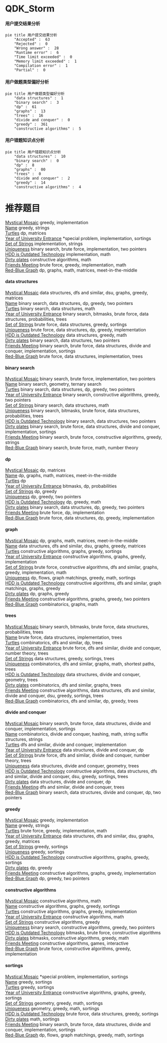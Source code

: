 # QDK_Storm
<!-- tabs:start -->
#### **用户提交结果分析**

```mermaid
pie title 用户提交结果分析
    "Accepted" :  63
    "Rejected" :  0
    "Wrong answer" :  28
    "Runtime error" :  6
    "Time limit exceeded" :  0
    "Memory limit exceeded" :  1
    "Compilation error" :  1
    "Partial" :  0
```
#### **用户做题类型偏好分析**

```mermaid
pie title 用户做题类型偏好分析
    "data structures" :  1
    "binary search" :  3
    "dp" :  61
    "graphs" :  13
    "trees" :  16
    "divide and conquer" :  0
    "greedy" :  361
    "constructive algorithms" :  5
```
#### **用户错题知识点分析**

```mermaid
pie title 用户错题知识点分析
    "data structures" :  10
    "binary search" :  0
    "dp" :  8
    "graphs" :  00
    "trees" :  0
    "divide and conquer" :  2
    "greedy" :  14
    "constructive algorithms" :  4
```
<!-- tabs:end -->
# 推荐题目
[Mystical Mosaic](https://codeforces.com/contest/957/problem/B)		greedy,
                        implementation		  
[Name](http://codeforces.com/problemset/problem/180/D)		greedy,
                        strings		  
[Turtles](http://codeforces.com/problemset/problem/348/D)		dp,
                        matrices		  
[Year of University Entrance](http://codeforces.com/problemset/problem/769/A)		*special problem,
                        implementation,
                        sortings		  
[Set of Strings](http://codeforces.com/problemset/problem/544/A)		implementation,
                        strings		  
[Uniqueness](http://codeforces.com/problemset/problem/1208/B)		binary search,
                        brute force,
                        implementation,
                        two pointers		  
[HDD is Outdated Technology](http://codeforces.com/problemset/problem/612/B)		implementation,
                        math		  
[Dirty plates](http://codeforces.com/problemset/problem/737/F)		constructive algorithms,
                        math		  
[Friends Meeting](http://codeforces.com/problemset/problem/931/A)		brute force,
                        greedy,
                        implementation,
                        math		  
[Red-Blue Graph](http://codeforces.com/problemset/problem/1266/H)		dp,
                        graphs,
                        math,
                        matrices,
                        meet-in-the-middle		  
<!-- tabs:start -->
#### **data structures**
[Mystical Mosaic](http://codeforces.com/problemset/problem/1335/F)		data structures,
                        dfs and similar,
                        dsu,
                        graphs,
                        greedy,
                        matrices		  
[Name](http://codeforces.com/problemset/problem/1492/C)		binary search,
                        data structures,
                        dp,
                        greedy,
                        two pointers		  
[Turtles](http://codeforces.com/problemset/problem/1490/G)		binary search,
                        data structures,
                        math		  
[Year of University Entrance](http://codeforces.com/problemset/problem/1479/D)		binary search,
                        bitmasks,
                        brute force,
                        data structures,
                        probabilities,
                        trees		  
[Set of Strings](http://codeforces.com/problemset/problem/1497/A)		brute force,
                        data structures,
                        greedy,
                        sortings		  
[Uniqueness](http://codeforces.com/problemset/problem/1491/C)		brute force,
                        data structures,
                        dp,
                        greedy,
                        implementation		  
[HDD is Outdated Technology](http://codeforces.com/problemset/problem/1492/B)		data structures,
                        greedy,
                        math		  
[Dirty plates](http://codeforces.com/problemset/problem/1436/E)		binary search,
                        data structures,
                        two pointers		  
[Friends Meeting](http://codeforces.com/problemset/problem/1461/D)		binary search,
                        brute force,
                        data structures,
                        divide and conquer,
                        implementation,
                        sortings		  
[Red-Blue Graph](http://codeforces.com/problemset/problem/1511/C)		brute force,
                        data structures,
                        implementation,
                        trees		  
#### **binary search**
[Mystical Mosaic](http://codeforces.com/problemset/problem/1208/B)		binary search,
                        brute force,
                        implementation,
                        two pointers		  
[Name](https://codeforces.com/contest/1395/problem/F)		binary search,
                        geometry,
                        ternary search		  
[Turtles](http://codeforces.com/problemset/problem/1492/C)		binary search,
                        data structures,
                        dp,
                        greedy,
                        two pointers		  
[Year of University Entrance](http://codeforces.com/problemset/problem/1463/D)		binary search,
                        constructive algorithms,
                        greedy,
                        two pointers		  
[Set of Strings](http://codeforces.com/problemset/problem/1490/G)		binary search,
                        data structures,
                        math		  
[Uniqueness](http://codeforces.com/problemset/problem/1479/D)		binary search,
                        bitmasks,
                        brute force,
                        data structures,
                        probabilities,
                        trees		  
[HDD is Outdated Technology](http://codeforces.com/problemset/problem/1436/E)		binary search,
                        data structures,
                        two pointers		  
[Dirty plates](http://codeforces.com/problemset/problem/1461/D)		binary search,
                        brute force,
                        data structures,
                        divide and conquer,
                        implementation,
                        sortings		  
[Friends Meeting](http://codeforces.com/problemset/problem/1493/C)		binary search,
                        brute force,
                        constructive algorithms,
                        greedy,
                        strings		  
[Red-Blue Graph](http://codeforces.com/problemset/problem/1487/D)		binary search,
                        brute force,
                        math,
                        number theory		  
#### **dp**
[Mystical Mosaic](http://codeforces.com/problemset/problem/348/D)		dp,
                        matrices		  
[Name](http://codeforces.com/problemset/problem/1266/H)		dp,
                        graphs,
                        math,
                        matrices,
                        meet-in-the-middle		  
[Turtles](https://codeforces.com/contest/544/problem/C)		dp		  
[Year of University Entrance](http://codeforces.com/problemset/problem/482/C)		bitmasks,
                        dp,
                        probabilities		  
[Set of Strings](http://codeforces.com/problemset/problem/1392/D)		dp,
                        greedy		  
[Uniqueness](http://codeforces.com/problemset/problem/1372/E)		dp,
                        greedy,
                        two pointers		  
[HDD is Outdated Technology](http://codeforces.com/problemset/problem/1238/C)		dp,
                        greedy,
                        math		  
[Dirty plates](http://codeforces.com/problemset/problem/1492/C)		binary search,
                        data structures,
                        dp,
                        greedy,
                        two pointers		  
[Friends Meeting](https://codeforces.com/contest/1457/problem/C)		brute force,
                        dp,
                        implementation		  
[Red-Blue Graph](http://codeforces.com/problemset/problem/1491/C)		brute force,
                        data structures,
                        dp,
                        greedy,
                        implementation		  
#### **graph**
[Mystical Mosaic](http://codeforces.com/problemset/problem/1266/H)		dp,
                        graphs,
                        math,
                        matrices,
                        meet-in-the-middle		  
[Name](http://codeforces.com/problemset/problem/1335/F)		data structures,
                        dfs and similar,
                        dsu,
                        graphs,
                        greedy,
                        matrices		  
[Turtles](http://codeforces.com/problemset/problem/1198/C)		constructive algorithms,
                        graphs,
                        greedy,
                        sortings		  
[Year of University Entrance](http://codeforces.com/problemset/problem/1334/D)		constructive algorithms,
                        graphs,
                        greedy,
                        implementation		  
[Set of Strings](http://codeforces.com/problemset/problem/1487/C)		brute force,
                        constructive algorithms,
                        dfs and similar,
                        graphs,
                        greedy,
                        implementation,
                        math		  
[Uniqueness](http://codeforces.com/problemset/problem/1437/C)		dp,
                        flows,
                        graph matchings,
                        greedy,
                        math,
                        sortings		  
[HDD is Outdated Technology](http://codeforces.com/problemset/problem/1470/D)		constructive algorithms,
                        dfs and similar,
                        graph matchings,
                        graphs,
                        greedy		  
[Dirty plates](http://codeforces.com/problemset/problem/1476/C)		dp,
                        graphs,
                        greedy		  
[Friends Meeting](http://codeforces.com/problemset/problem/1304/D)		constructive algorithms,
                        graphs,
                        greedy,
                        two pointers		  
[Red-Blue Graph](http://codeforces.com/problemset/problem/1475/C)		combinatorics,
                        graphs,
                        math		  
#### **trees**
[Mystical Mosaic](http://codeforces.com/problemset/problem/1479/D)		binary search,
                        bitmasks,
                        brute force,
                        data structures,
                        probabilities,
                        trees		  
[Name](http://codeforces.com/problemset/problem/1511/C)		brute force,
                        data structures,
                        implementation,
                        trees		  
[Turtles](http://codeforces.com/problemset/problem/1499/F)		combinatorics,
                        dfs and similar,
                        dp,
                        trees		  
[Year of University Entrance](http://codeforces.com/problemset/problem/1491/E)		brute force,
                        dfs and similar,
                        divide and conquer,
                        number theory,
                        trees		  
[Set of Strings](http://codeforces.com/problemset/problem/1466/D)		data structures,
                        greedy,
                        sortings,
                        trees		  
[Uniqueness](http://codeforces.com/problemset/problem/1495/D)		combinatorics,
                        dfs and similar,
                        graphs,
                        math,
                        shortest paths,
                        trees		  
[HDD is Outdated Technology](http://codeforces.com/problemset/problem/1303/G)		data structures,
                        divide and conquer,
                        geometry,
                        trees		  
[Dirty plates](http://codeforces.com/problemset/problem/1454/E)		combinatorics,
                        dfs and similar,
                        graphs,
                        trees		  
[Friends Meeting](http://codeforces.com/problemset/problem/1494/D)		constructive algorithms,
                        data structures,
                        dfs and similar,
                        divide and conquer,
                        dsu,
                        greedy,
                        sortings,
                        trees		  
[Red-Blue Graph](http://codeforces.com/problemset/problem/1292/C)		combinatorics,
                        dfs and similar,
                        dp,
                        greedy,
                        trees		  
#### **divide and conquer**
[Mystical Mosaic](http://codeforces.com/problemset/problem/1461/D)		binary search,
                        brute force,
                        data structures,
                        divide and conquer,
                        implementation,
                        sortings		  
[Name](http://codeforces.com/problemset/problem/1466/G)		combinatorics,
                        divide and conquer,
                        hashing,
                        math,
                        string suffix structures,
                        strings		  
[Turtles](http://codeforces.com/problemset/problem/1490/D)		dfs and similar,
                        divide and conquer,
                        implementation		  
[Year of University Entrance](https://codeforces.com/contest/1483/problem/C)		data structures,
                        divide and conquer,
                        dp		  
[Set of Strings](http://codeforces.com/problemset/problem/1491/E)		brute force,
                        dfs and similar,
                        divide and conquer,
                        number theory,
                        trees		  
[Uniqueness](http://codeforces.com/problemset/problem/1303/G)		data structures,
                        divide and conquer,
                        geometry,
                        trees		  
[HDD is Outdated Technology](http://codeforces.com/problemset/problem/1494/D)		constructive algorithms,
                        data structures,
                        dfs and similar,
                        divide and conquer,
                        dsu,
                        greedy,
                        sortings,
                        trees		  
[Dirty plates](http://codeforces.com/problemset/problem/1482/E)		data structures,
                        divide and conquer,
                        dp		  
[Friends Meeting](http://codeforces.com/problemset/problem/566/C)		dfs and similar,
                        divide and conquer,
                        trees		  
[Red-Blue Graph](http://codeforces.com/problemset/problem/1428/F)		binary search,
                        data structures,
                        divide and conquer,
                        dp,
                        two pointers		  
#### **greedy**
[Mystical Mosaic](https://codeforces.com/contest/957/problem/B)		greedy,
                        implementation		  
[Name](http://codeforces.com/problemset/problem/180/D)		greedy,
                        strings		  
[Turtles](http://codeforces.com/problemset/problem/931/A)		brute force,
                        greedy,
                        implementation,
                        math		  
[Year of University Entrance](http://codeforces.com/problemset/problem/1335/F)		data structures,
                        dfs and similar,
                        dsu,
                        graphs,
                        greedy,
                        matrices		  
[Set of Strings](http://codeforces.com/problemset/problem/3/B)		greedy,
                        sortings		  
[Uniqueness](http://codeforces.com/problemset/problem/785/B)		greedy,
                        sortings		  
[HDD is Outdated Technology](http://codeforces.com/problemset/problem/1198/C)		constructive algorithms,
                        graphs,
                        greedy,
                        sortings		  
[Dirty plates](http://codeforces.com/problemset/problem/1392/D)		dp,
                        greedy		  
[Friends Meeting](http://codeforces.com/problemset/problem/1334/D)		constructive algorithms,
                        graphs,
                        greedy,
                        implementation		  
[Red-Blue Graph](http://codeforces.com/problemset/problem/1372/E)		dp,
                        greedy,
                        two pointers		  
#### **constructive algorithms**
[Mystical Mosaic](http://codeforces.com/problemset/problem/737/F)		constructive algorithms,
                        math		  
[Name](http://codeforces.com/problemset/problem/1198/C)		constructive algorithms,
                        graphs,
                        greedy,
                        sortings		  
[Turtles](http://codeforces.com/problemset/problem/1334/D)		constructive algorithms,
                        graphs,
                        greedy,
                        implementation		  
[Year of University Entrance](http://codeforces.com/problemset/problem/1372/C)		constructive algorithms,
                        math		  
[Set of Strings](http://codeforces.com/problemset/problem/1493/A)		constructive algorithms,
                        greedy		  
[Uniqueness](http://codeforces.com/problemset/problem/1463/D)		binary search,
                        constructive algorithms,
                        greedy,
                        two pointers		  
[HDD is Outdated Technology](https://codeforces.com/contest/1456/problem/B)		bitmasks,
                        brute force,
                        constructive algorithms		  
[Dirty plates](http://codeforces.com/problemset/problem/1492/D)		bitmasks,
                        constructive algorithms,
                        greedy,
                        math		  
[Friends Meeting](https://codeforces.com/contest/1504/problem/D)		constructive algorithms,
                        games,
                        interactive		  
[Red-Blue Graph](https://codeforces.com/contest/1483/problem/A)		brute force,
                        constructive algorithms,
                        greedy,
                        implementation		  
#### **sortings**
[Mystical Mosaic](http://codeforces.com/problemset/problem/769/A)		*special problem,
                        implementation,
                        sortings		  
[Name](http://codeforces.com/problemset/problem/3/B)		greedy,
                        sortings		  
[Turtles](http://codeforces.com/problemset/problem/785/B)		greedy,
                        sortings		  
[Year of University Entrance](http://codeforces.com/problemset/problem/1198/C)		constructive algorithms,
                        graphs,
                        greedy,
                        sortings		  
[Set of Strings](https://codeforces.com/contest/1496/problem/C)		geometry,
                        greedy,
                        math,
                        sortings		  
[Uniqueness](http://codeforces.com/problemset/problem/1495/A)		geometry,
                        greedy,
                        math,
                        sortings		  
[HDD is Outdated Technology](http://codeforces.com/problemset/problem/1497/A)		brute force,
                        data structures,
                        greedy,
                        sortings		  
[Dirty plates](http://codeforces.com/problemset/problem/1427/A)		math,
                        sortings		  
[Friends Meeting](http://codeforces.com/problemset/problem/1461/D)		binary search,
                        brute force,
                        data structures,
                        divide and conquer,
                        implementation,
                        sortings		  
[Red-Blue Graph](http://codeforces.com/problemset/problem/1437/C)		dp,
                        flows,
                        graph matchings,
                        greedy,
                        math,
                        sortings		  
<!-- tabs:end -->
